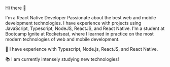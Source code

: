 Hi there :wave:

I'm a React Native Developer Passionate about the best web and mobile development technologies. I have experience with projects using JavaScript, Typescript, NodeJS, ReactJS, and React Native. I'm a student at Bootcamp Ignite at Rocketseat, where I learned in practice on the most modern technologies of web and mobile development.

:seedling: I have experience with Typescript, Node.js, ReactJS, and React Native.

:books: I am currently intensely studying new technologies!
